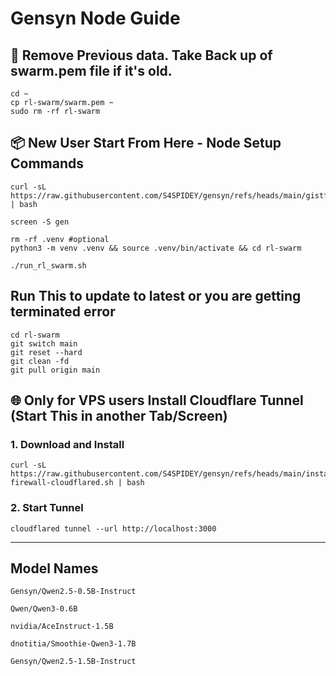 # Gensyn Node Guide

## 📍 Remove Previous data. Take Back up of swarm.pem file if it's old. 

```
cd ~
cp rl-swarm/swarm.pem ~
sudo rm -rf rl-swarm
```

## 📦 New User Start From Here - Node Setup Commands

```
curl -sL https://raw.githubusercontent.com/S4SPIDEY/gensyn/refs/heads/main/gistfile1.txt | bash
```

```
screen -S gen
```

```
rm -rf .venv #optional 
python3 -m venv .venv && source .venv/bin/activate && cd rl-swarm 
```

```
./run_rl_swarm.sh
```

## Run This to update to latest or you are getting terminated error 
```
cd rl-swarm
git switch main
git reset --hard
git clean -fd
git pull origin main
```

## 🌐 Only for VPS users Install Cloudflare Tunnel (Start This in another Tab/Screen) 

### 1. Download and Install 
```
curl -sL https://raw.githubusercontent.com/S4SPIDEY/gensyn/refs/heads/main/install-firewall-cloudflared.sh | bash
```

### 2. Start Tunnel
```
cloudflared tunnel --url http://localhost:3000
```

---


## Model Names

```
Gensyn/Qwen2.5-0.5B-Instruct
```
```
Qwen/Qwen3-0.6B
```
```
nvidia/AceInstruct-1.5B
```
```
dnotitia/Smoothie-Qwen3-1.7B
```
```
Gensyn/Qwen2.5-1.5B-Instruct
```




